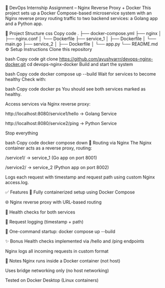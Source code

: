 🚀 DevOps Internship Assignment – Nginx Reverse Proxy + Docker
This project sets up a Docker Compose-based microservice system with an Nginx reverse proxy routing traffic to two backend services: a Golang app and a Python app.

📁 Project Structure
css
Copy code
.
├── docker-compose.yml
├── nginx
│   ├── nginx.conf
│   └── Dockerfile
├── service_1
│   ├── Dockerfile
│   └── main.go
├── service_2
│   ├── Dockerfile
│   └── app.py
└── README.md
⚙️ Setup Instructions
Clone this repository

bash
Copy code
git clone https://github.com/ayushyarrr/devops-nginx-docker.git
cd devops-nginx-docker
Build and start the system

bash
Copy code
docker compose up --build
Wait for services to become healthy
Check with:

bash
Copy code
docker ps
You should see both services marked as healthy.

Access services via Nginx reverse proxy:

http://localhost:8080/service1/hello → Golang Service

http://localhost:8080/service2/ping → Python Service

Stop everything

bash
Copy code
docker compose down
🔁 Routing via Nginx
The Nginx container acts as a reverse proxy, routing:

/service1/ → service_1 (Go app on port 8001)

/service2/ → service_2 (Python app on port 8002)

Logs each request with timestamp and request path using custom Nginx access.log.

✅ Features
🐳 Fully containerized setup using Docker Compose

🌐 Nginx reverse proxy with URL-based routing

💖 Health checks for both services

📜 Request logging (timestamp + path)

🧪 One-command startup: docker compose up --build

✨ Bonus
Health checks implemented via /hello and /ping endpoints

Nginx logs all incoming requests in custom format

🧠 Notes
Nginx runs inside a Docker container (not host)

Uses bridge networking only (no host networking)

Tested on Docker Desktop (Linux containers)


